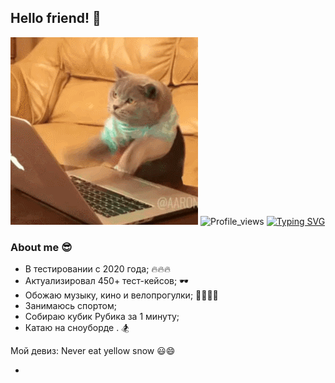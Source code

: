 ## Hello friend! 👋
![Header](https://github.com/Albitsky/Albitsky/blob/main/assets/2GU.gif)
![Profile_views](https://komarev.com/ghpvc/?username=albitsky&color=blueviolet&style=plastic)
[![Typing SVG](https://readme-typing-svg.demolab.com?font=Fira+Code&pause=1000&color=EE8838&width=435&lines=I'm+QA+Engeneer+(manual%2Bauto))](https://git.io/typing-svg)
### About me :sunglasses:
- В тестировании с 2020 года; 🔥🔥🔥
- Актуализировал 450+ тест-кейсов; 🕶️
- Обожаю музыку, кино и велопрогулки; 🎵🎥🚴‍♂️
- Занимаюсь спортом;
- Собираю кубик Рубика за 1 минуту;
- Катаю на сноуборде . 🏂

Мой девиз: Never eat yellow snow 😃😄
- <!--

**Albitsky/Albitsky** is a ✨ _special_ ✨ repository because its `README.md` (this file) appears on your GitHub profile.

Here are some ideas to get you started:

- 🔭 I’m currently working on ...
- 🌱 I’m currently learning ...
- 👯 I’m looking to collaborate on ...
- 🤔 I’m looking for help with ...
- 💬 Ask me about ...
- 📫 How to reach me: ...
- 😄 Pronouns: ...
- ⚡ Fun fact: ...
-->

